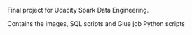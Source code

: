 Final project for Udacity Spark Data Engineering.

Contains the images, SQL scripts and Glue job Python scripts
